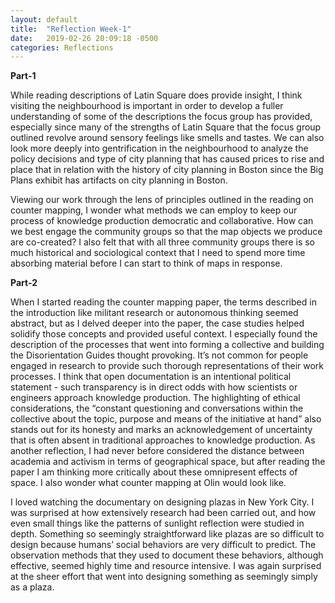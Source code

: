```yaml
---
layout: default
title:  "Reflection Week-1"
date:   2019-02-26 20:09:18 -0500
categories: Reflections
---
```


**Part-1**

While reading descriptions of Latin Square does provide insight, I think visiting the neighbourhood is important in order to develop a fuller understanding
of some of the descriptions the focus group has provided, especially since many of the strengths of Latin Square that the focus group outlined revolve
around sensory feelings like smells and tastes. We can also look more deeply into gentrification in the neighbourhood to analyze the policy decisions and
type of city planning that has caused prices to rise and place that in relation with the history of city planning in Boston since the Big Plans exhibit has
artifacts on city planning in Boston.

Viewing our work through the lens of principles outlined in the reading on counter mapping, I wonder what methods we can employ to keep our process of
knowledge production democratic and collaborative. How can we best engage the community groups so that the map objects we produce are co-created?
I also felt that with all three community groups there is so much historical and sociological context that I need to spend more time absorbing material before
I can start to think of maps in response.

**Part-2**

When I started reading the counter mapping paper, the terms described in the introduction like militant research or autonomous thinking seemed abstract,
but as I delved deeper into the paper, the case studies helped solidify those concepts and provided useful context. I especially found the description of the
processes that went into forming a collective and building the Disorientation Guides thought provoking. It’s not common for people engaged in research to
provide such thorough representations of their work processes. I think that open documentation is an intentional political statement - such transparency is in
direct odds with how scientists or engineers approach knowledge production. The highlighting of ethical considerations, the   “constant  questioning  and
conversations  within  the  collective  about  the  topic,  purpose  and  means  of  the initiative  at  hand” also stands out for its honesty and marks
an acknowledgement of uncertainty that is often absent in traditional approaches to knowledge production. As another reflection, I had never before considered
the distance between academia and activism in terms of geographical space, but after reading the paper I am thinking more critically about these omnipresent
effects of space. I also wonder what counter mapping at Olin would look like.


 I loved watching the documentary on designing plazas in New York City. I was surprised at how extensively research had been carried out, and how even small
 things like the patterns of sunlight reflection were studied in depth. Something so seemingly straightforward like plazas are so difficult to design because
 humans’ social behaviors are very difficult to predict. The observation methods that they used to document these behaviors, although effective,
 seemed highly time and resource intensive. I was again surprised at the sheer effort that went into designing something as seemingly simply as a plaza.
